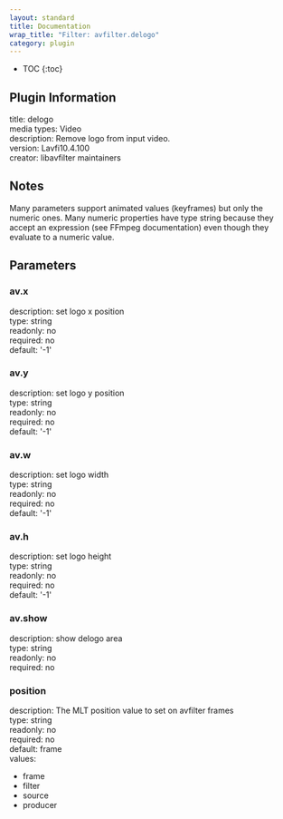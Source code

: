 ```yaml
---
layout: standard
title: Documentation
wrap_title: "Filter: avfilter.delogo"
category: plugin
---
```

* TOC
{:toc}

## Plugin Information

title: delogo  
media types:
Video  
description: Remove logo from input video.  
version: Lavfi10.4.100  
creator: libavfilter maintainers  

## Notes

Many parameters support animated values (keyframes) but only the numeric ones. Many numeric properties have type string because they accept an expression (see FFmpeg documentation) even though they evaluate to a numeric value.

## Parameters

### av.x

  
description:
set logo x position  
type: string  
readonly: no  
required: no  
default: '-1'  

### av.y

  
description:
set logo y position  
type: string  
readonly: no  
required: no  
default: '-1'  

### av.w

  
description:
set logo width  
type: string  
readonly: no  
required: no  
default: '-1'  

### av.h

  
description:
set logo height  
type: string  
readonly: no  
required: no  
default: '-1'  

### av.show

  
description:
show delogo area  
type: string  
readonly: no  
required: no  

### position

  
description:
The MLT position value to set on avfilter frames  
type: string  
readonly: no  
required: no  
default: frame  
values:  

* frame
* filter
* source
* producer

